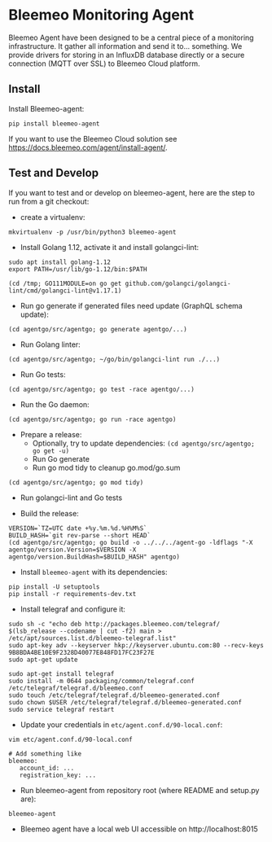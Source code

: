 # Bleemeo Monitoring Agent


Bleemeo Agent have been designed to be a central piece of
a monitoring infrastructure. It gather all information and
send it to... something. We provide drivers for storing in
an InfluxDB database directly or a secure connection (MQTT over SSL) to
Bleemeo Cloud platform.


## Install


Install Bleemeo-agent:
```
pip install bleemeo-agent
```

If you want to use the Bleemeo Cloud solution see https://docs.bleemeo.com/agent/install-agent/.

## Test and Develop


If you want to test and or develop on bleemeo-agent, here are the step to run from a git checkout:

* create a virtualenv:
```
mkvirtualenv -p /usr/bin/python3 bleemeo-agent
```

* Install Golang 1.12, activate it and install golangci-lint:
```
sudo apt install golang-1.12
export PATH=/usr/lib/go-1.12/bin:$PATH

(cd /tmp; GO111MODULE=on go get github.com/golangci/golangci-lint/cmd/golangci-lint@v1.17.1)
```

* Run go generate if generated files need update (GraphQL schema update):
```
(cd agentgo/src/agentgo; go generate agentgo/...)
```

* Run Golang linter:
```
(cd agentgo/src/agentgo; ~/go/bin/golangci-lint run ./...)
```

* Run Go tests:
```
(cd agentgo/src/agentgo; go test -race agentgo/...)
```

* Run the Go daemon:
```
(cd agentgo/src/agentgo; go run -race agentgo)
```

* Prepare a release:
   * Optionally, try to update dependencies: `(cd agentgo/src/agentgo; go get -u)`
   * Run Go generate
   * Run go mod tidy to cleanup go.mod/go.sum
```
(cd agentgo/src/agentgo; go mod tidy)
```
   * Run golangci-lint and Go tests

* Build the release:
```
VERSION=`TZ=UTC date +%y.%m.%d.%H%M%S`
BUILD_HASH=`git rev-parse --short HEAD`
(cd agentgo/src/agentgo; go build -o ../../../agent-go -ldflags "-X agentgo/version.Version=$VERSION -X agentgo/version.BuildHash=$BUILD_HASH" agentgo)
```

* Install `bleemeo-agent` with its dependencies:
```
pip install -U setuptools
pip install -r requirements-dev.txt
```

* Install telegraf and configure it:
```
sudo sh -c "echo deb http://packages.bleemeo.com/telegraf/ $(lsb_release --codename | cut -f2) main > /etc/apt/sources.list.d/bleemeo-telegraf.list"
sudo apt-key adv --keyserver hkp://keyserver.ubuntu.com:80 --recv-keys 9B8BDA4BE10E9F2328D40077E848FD17FC23F27E
sudo apt-get update

sudo apt-get install telegraf
sudo install -m 0644 packaging/common/telegraf.conf /etc/telegraf/telegraf.d/bleemeo.conf
sudo touch /etc/telegraf/telegraf.d/bleemeo-generated.conf
sudo chown $USER /etc/telegraf/telegraf.d/bleemeo-generated.conf
sudo service telegraf restart
```

* Update your credentials in `etc/agent.conf.d/90-local.conf`:
```
vim etc/agent.conf.d/90-local.conf

# Add something like
bleemeo:
   account_id: ...
   registration_key: ...
```

* Run bleemeo-agent from repository root (where README and setup.py are):
```
bleemeo-agent
```

* Bleemeo agent have a local web UI accessible on http://localhost:8015

